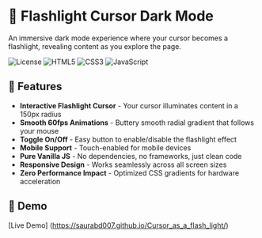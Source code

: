 # 🔦 Flashlight Cursor Dark Mode

An immersive dark mode experience where your cursor becomes a flashlight, revealing content as you explore the page.

![License](https://img.shields.io/badge/license-MIT-blue.svg)
![HTML5](https://img.shields.io/badge/HTML5-E34F26?logo=html5&logoColor=white)
![CSS3](https://img.shields.io/badge/CSS3-1572B6?logo=css3&logoColor=white)
![JavaScript](https://img.shields.io/badge/JavaScript-F7DF1E?logo=javascript&logoColor=black)

## 🌟 Features

- **Interactive Flashlight Cursor** - Your cursor illuminates content in a 150px radius
- **Smooth 60fps Animations** - Buttery smooth radial gradient that follows your mouse
- **Toggle On/Off** - Easy button to enable/disable the flashlight effect
- **Mobile Support** - Touch-enabled for mobile devices
- **Pure Vanilla JS** - No dependencies, no frameworks, just clean code
- **Responsive Design** - Works seamlessly across all screen sizes
- **Zero Performance Impact** - Optimized CSS gradients for hardware acceleration

## 🎯 Demo

[Live Demo] (https://saurabd007.github.io/Cursor_as_a_flash_light/)

